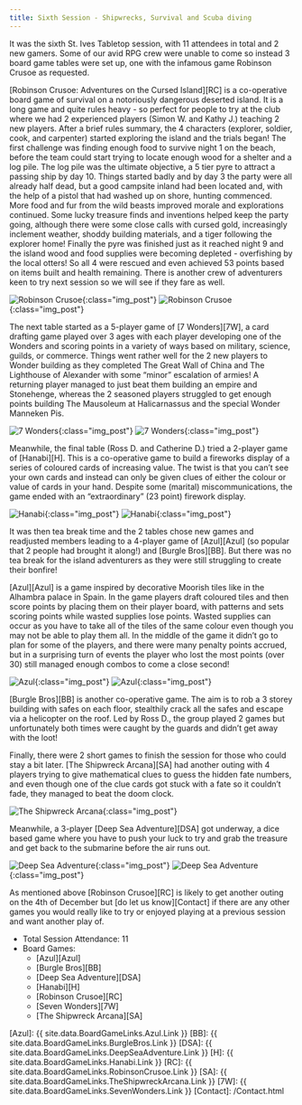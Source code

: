 ```yaml
---
title: Sixth Session - Shipwrecks, Survival and Scuba diving
---
```


It was the sixth St. Ives Tabletop session, with 11 attendees in total and 2 new gamers.
Some of our avid RPG crew were unable to come so instead 3 board game tables were set up, one with the infamous game Robinson Crusoe as requested.

[Robinson Crusoe: Adventures on the Cursed Island][RC] is a co-operative board game of survival on a notoriously dangerous deserted island.
It is a long game and quite rules heavy - so perfect for people to try at the club where we had 2 experienced players (Simon W. and Kathy J.) teaching 2 new players.
After a brief rules summary, the 4 characters (explorer, soldier, cook, and carpenter) started exploring the island and the trials began!
The first challenge was finding enough food to survive night 1 on the beach, before the team could start trying to locate enough wood for a shelter and a log pile.
The log pile was the ultimate objective, a 5 tier pyre to attract a passing ship by day 10.
Things started badly and by day 3 the party were all already half dead, but a good campsite inland had been located and, with the help of a pistol that had washed up on shore, hunting commenced.
More food and fur from the wild beasts improved morale and explorations continued.
Some lucky treasure finds and inventions helped keep the party going, although there were some close calls with cursed gold, increasingly inclement weather, shoddy building materials, and a tiger following the explorer home!
Finally the pyre was finished just as it reached night 9 and the island wood and food supplies were becoming depleted - overfishing by the local otters!
So all 4 were rescued and even achieved 53 points based on items built and health remaining.
There is another crew of adventurers keen to try next session so we will see if they fare as well.

![Robinson Crusoe](/images/posts/2019_11_20/RobinsonCrusoe01.jpg "Robinson Crusoe - survivors"){:class="img_post"}
![Robinson Crusoe](/images/posts/2019_11_20/RobinsonCrusoe02.jpg "Robinson Crusoe - board close up"){:class="img_post"}

The next table started as a 5-player game of [7 Wonders][7W], a card drafting game played over 3 ages with each player developing one of the Wonders and scoring points in a variety of ways based on military, science, guilds, or commerce.
Things went rather well for the 2 new players to Wonder building as they completed The Great Wall of China and The Lighthouse of Alexander with some “minor” escalation of armies!
A returning player managed to just beat them building an empire and Stonehenge, whereas the 2 seasoned players struggled to get enough points building The Mausoleum at Halicarnassus and the special Wonder Manneken Pis.

![7 Wonders](/images/posts/2019_11_20/SevenWonders02.jpg "7 Wonders - nearing the end of age 3"){:class="img_post"}
![7 Wonders](/images/posts/2019_11_20/SevenWonders01.jpg "7 Wonders - Stonehenge winner"){:class="img_post"}

Meanwhile, the final table (Ross D. and Catherine D.) tried a 2-player game of [Hanabi][H].
This is a co-operative game to build a fireworks display of a series of coloured cards of increasing value.
The twist is that you can’t see your own cards and instead can only be given clues of either the colour or value of cards in your hand.
Despite some (marital) miscommunications, the game ended with an “extraordinary” (23 point) firework display.

![Hanabi](/images/posts/2019_11_20/Hanabi01.jpg "Hanabi - showing the way you can't see the cards!"){:class="img_post"}
![Hanabi](/images/posts/2019_11_20/Hanabi02.jpg "Hanabi - end fireworks display"){:class="img_post"}

It was then tea break time and the 2 tables chose new games and readjusted members leading to a 4-player game of [Azul][Azul] (so popular that 2 people had brought it along!) and [Burgle Bros][BB].
But there was no tea break for the island adventurers as they were still struggling to create their bonfire!

[Azul][Azul] is a game inspired by decorative Moorish tiles like in the Alhambra palace in Spain.
In the game players draft coloured tiles and then score points by placing them on their player board, with patterns and sets scoring points while wasted supplies lose points.
Wasted supplies can occur as you have to take all of the tiles of the same colour even though you may not be able to play them all.
In the middle of the game it didn’t go to plan for some of the players, and there were many penalty points accrued, but in a surprising turn of events the player who lost the most points (over 30) still managed enough combos to come a close second!

![Azul](/images/posts/2019_11_20/Azul01.jpg "Azul - tile board being filled"){:class="img_post"}
![Azul](/images/posts/2019_11_20/Azul02.jpg "Azul - boards and 'factories' of tiles to choose from"){:class="img_post"}

[Burgle Bros][BB] is another co-operative game.
The aim is to rob a 3 storey building with safes on each floor, stealthily crack all the safes and escape via a helicopter on the roof.
Led by Ross D., the group played 2 games but unfortunately both times were caught by the guards and didn’t get away with the loot!

Finally, there were 2 short games to finish the session for those who could stay a bit later.
[The Shipwreck Arcana][SA] had another outing with 4 players trying to give mathematical clues to guess the hidden fate numbers, and even though one of the clue cards got stuck with a fate so it couldn’t fade, they managed to beat the doom clock.

![The Shipwreck Arcana](/images/posts/2019_11_20/ShipwreckArcana01.jpg "The Shipwreck Arcana - showing the stuck clue card!"){:class="img_post"}

Meanwhile, a 3-player [Deep Sea Adventure][DSA] got underway, a dice based game where you have to push your luck to try and grab the treasure and get back to the submarine before the air runs out.

![Deep Sea Adventure](/images/posts/2019_11_20/DeepSeaAdventure01.jpg "Deep Sea Adventure - the path to treasure"){:class="img_post"}
![Deep Sea Adventure](/images/posts/2019_11_20/DeepSeaAdventure02.jpg "Deep Sea Adventure - the divers"){:class="img_post"}

As mentioned above [Robinson Crusoe][RC] is likely to get another outing on the 4th of December but [do let us know][Contact] if there are any other games you would really like to try or enjoyed playing at a previous session and want another play of.

* Total Session Attendance: 11
* Board Games:
	* [Azul][Azul]
	* [Burgle Bros][BB]
	* [Deep Sea Adventure][DSA]
	* [Hanabi][H]
	* [Robinson Crusoe][RC]
	* [Seven Wonders][7W]
	* [The Shipwreck Arcana][SA]

[Azul]: {{ site.data.BoardGameLinks.Azul.Link }}
[BB]: {{ site.data.BoardGameLinks.BurgleBros.Link }}
[DSA]: {{ site.data.BoardGameLinks.DeepSeaAdventure.Link }}
[H]: {{ site.data.BoardGameLinks.Hanabi.Link }}
[RC]: {{ site.data.BoardGameLinks.RobinsonCrusoe.Link }}
[SA]: {{ site.data.BoardGameLinks.TheShipwreckArcana.Link }}
[7W]: {{ site.data.BoardGameLinks.SevenWonders.Link }}
[Contact]: /Contact.html
